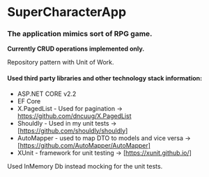 # SuperCharacterApp
### The application mimics sort of RPG game.

**Currently CRUD operations implemented only.**

Repository pattern with Unit of Work.

#### Used third party libraries and other technology stack information:

    
* ASP.NET CORE v2.2   
* EF Core
* X.PagedList - Used for pagination -> https://github.com/dncuug/X.PagedList
* Shouldly - Used in my unit tests  -> [https://github.com/shouldly/shouldly]
* AutoMapper - used to map DTO to models and vice versa -> [https://github.com/AutoMapper/AutoMapper]
* XUnit - framework for unit testing -> [https://xunit.github.io/]


Used InMemory Db instead mocking for the unit tests.
